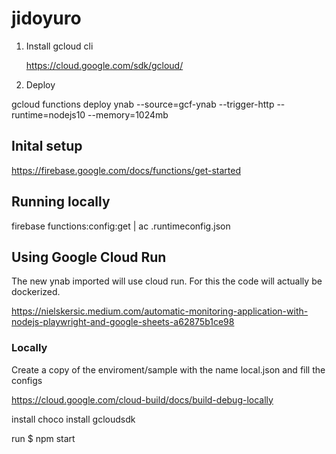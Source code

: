 
# jidoyuro

1. Install gcloud cli

   https://cloud.google.com/sdk/gcloud/

2) Deploy

gcloud functions deploy ynab --source=gcf-ynab --trigger-http --runtime=nodejs10 --memory=1024mb

## Inital setup

https://firebase.google.com/docs/functions/get-started


## Running locally

firebase functions:config:get | ac .runtimeconfig.json



## Using Google Cloud Run

The new ynab imported will use cloud run. For this the code will actually be dockerized.

https://nielskersic.medium.com/automatic-monitoring-application-with-nodejs-playwright-and-google-sheets-a62875b1ce98

### Locally

Create a copy of the enviroment/sample with the name local.json and fill the configs

https://cloud.google.com/cloud-build/docs/build-debug-locally

install choco install gcloudsdk

run $ npm start
